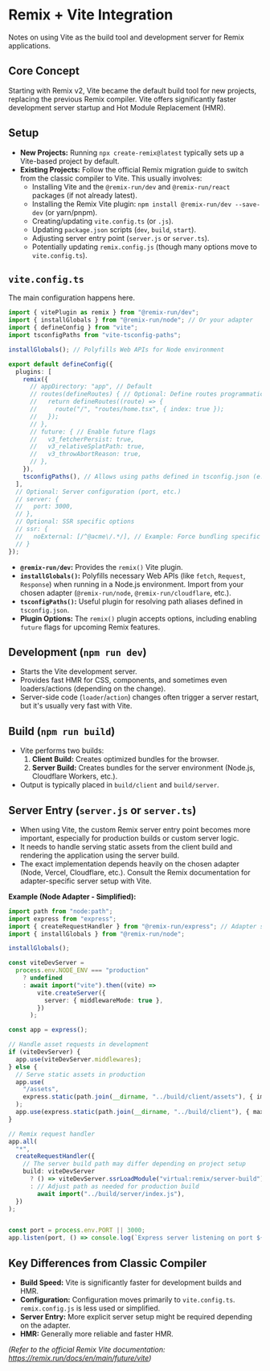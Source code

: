 # Remix + Vite Integration

Notes on using Vite as the build tool and development server for Remix applications.

## Core Concept

Starting with Remix v2, Vite became the default build tool for new projects, replacing the previous Remix compiler. Vite offers significantly faster development server startup and Hot Module Replacement (HMR).

## Setup

*   **New Projects:** Running `npx create-remix@latest` typically sets up a Vite-based project by default.
*   **Existing Projects:** Follow the official Remix migration guide to switch from the classic compiler to Vite. This usually involves:
    *   Installing Vite and the `@remix-run/dev` and `@remix-run/react` packages (if not already latest).
    *   Installing the Remix Vite plugin: `npm install @remix-run/dev --save-dev` (or yarn/pnpm).
    *   Creating/updating `vite.config.ts` (or `.js`).
    *   Updating `package.json` scripts (`dev`, `build`, `start`).
    *   Adjusting server entry point (`server.js` or `server.ts`).
    *   Potentially updating `remix.config.js` (though many options move to `vite.config.ts`).

## `vite.config.ts`

The main configuration happens here.

```typescript
import { vitePlugin as remix } from "@remix-run/dev";
import { installGlobals } from "@remix-run/node"; // Or your adapter
import { defineConfig } from "vite";
import tsconfigPaths from "vite-tsconfig-paths";

installGlobals(); // Polyfills Web APIs for Node environment

export default defineConfig({
  plugins: [
    remix({
      // appDirectory: "app", // Default
      // routes(defineRoutes) { // Optional: Define routes programmatically
      //   return defineRoutes((route) => {
      //     route("/", "routes/home.tsx", { index: true });
      //   });
      // },
      // future: { // Enable future flags
      //   v3_fetcherPersist: true,
      //   v3_relativeSplatPath: true,
      //   v3_throwAbortReason: true,
      // },
    }),
    tsconfigPaths(), // Allows using paths defined in tsconfig.json (e.g., "~/")
  ],
  // Optional: Server configuration (port, etc.)
  // server: {
  //   port: 3000,
  // },
  // Optional: SSR specific options
  // ssr: {
  //   noExternal: [/^@acme\/.*/], // Example: Force bundling specific deps
  // }
});
```

*   **`@remix-run/dev`:** Provides the `remix()` Vite plugin.
*   **`installGlobals()`:** Polyfills necessary Web APIs (like `fetch`, `Request`, `Response`) when running in a Node.js environment. Import from your chosen adapter (`@remix-run/node`, `@remix-run/cloudflare`, etc.).
*   **`tsconfigPaths()`:** Useful plugin for resolving path aliases defined in `tsconfig.json`.
*   **Plugin Options:** The `remix()` plugin accepts options, including enabling `future` flags for upcoming Remix features.

## Development (`npm run dev`)

*   Starts the Vite development server.
*   Provides fast HMR for CSS, components, and sometimes even loaders/actions (depending on the change).
*   Server-side code (`loader`/`action`) changes often trigger a server restart, but it's usually very fast with Vite.

## Build (`npm run build`)

*   Vite performs two builds:
    1.  **Client Build:** Creates optimized bundles for the browser.
    2.  **Server Build:** Creates bundles for the server environment (Node.js, Cloudflare Workers, etc.).
*   Output is typically placed in `build/client` and `build/server`.

## Server Entry (`server.js` or `server.ts`)

*   When using Vite, the custom Remix server entry point becomes more important, especially for production builds or custom server logic.
*   It needs to handle serving static assets from the client build and rendering the application using the server build.
*   The exact implementation depends heavily on the chosen adapter (Node, Vercel, Cloudflare, etc.). Consult the Remix documentation for adapter-specific server setup with Vite.

**Example (Node Adapter - Simplified):**
```typescript
import path from "node:path";
import express from "express";
import { createRequestHandler } from "@remix-run/express"; // Adapter specific
import { installGlobals } from "@remix-run/node";

installGlobals();

const viteDevServer =
  process.env.NODE_ENV === "production"
    ? undefined
    : await import("vite").then((vite) =>
        vite.createServer({
          server: { middlewareMode: true },
        })
      );

const app = express();

// Handle asset requests in development
if (viteDevServer) {
  app.use(viteDevServer.middlewares);
} else {
  // Serve static assets in production
  app.use(
    "/assets",
    express.static(path.join(__dirname, "../build/client/assets"), { immutable: true, maxAge: "1y" })
  );
  app.use(express.static(path.join(__dirname, "../build/client"), { maxAge: "1h" }));
}

// Remix request handler
app.all(
  "*",
  createRequestHandler({
    // The server build path may differ depending on project setup
    build: viteDevServer
      ? () => viteDevServer.ssrLoadModule("virtual:remix/server-build")
      : // Adjust path as needed for production build
        await import("../build/server/index.js"),
  })
);


const port = process.env.PORT || 3000;
app.listen(port, () => console.log(`Express server listening on port ${port}`));

```

## Key Differences from Classic Compiler

*   **Build Speed:** Vite is significantly faster for development builds and HMR.
*   **Configuration:** Configuration moves primarily to `vite.config.ts`. `remix.config.js` is less used or simplified.
*   **Server Entry:** More explicit server setup might be required depending on the adapter.
*   **HMR:** Generally more reliable and faster HMR.

*(Refer to the official Remix Vite documentation: https://remix.run/docs/en/main/future/vite)*